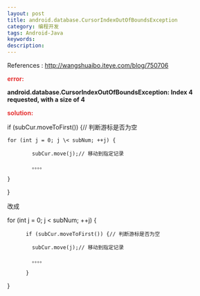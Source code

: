 ```yaml
---
layout: post
title: android.database.CursorIndexOutOfBoundsException
category: 编程开发
tags: Android-Java
keywords: 
description: 
---
```


References : <http://wangshuaibo.iteye.com/blog/750706>

**<span style="color:#e53333;">error:</span>**

**android.database.CursorIndexOutOfBoundsException: Index 4 requested, with a size of 4**

**<span style="color:#e53333;">solution:</span>**

if (subCur.moveToFirst()) {// 判断游标是否为空    

    for (int j = 0; j \< subNum; ++j) {

            subCur.move(j);// 移动到指定记录

            。。。。

    }

}

改成

for (int j = 0; j \< subNum; ++j) {

          if (subCur.moveToFirst()) {// 判断游标是否为空

            subCur.move(j);// 移动到指定记录

            。。。。

          }

}

 








